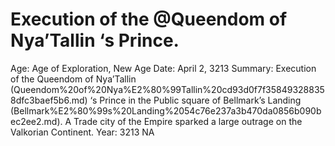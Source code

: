 # Execution of the @Queendom of Nya’Tallin ‘s Prince.

Age: Age of Exploration, New Age
Date: April 2, 3213
Summary: Execution of the Queendom of Nya’Tallin (Queendom%20of%20Nya%E2%80%99Tallin%20cd93d0f7f358493288358dfc3baef5b6.md) ‘s Prince in the Public square of Bellmark’s Landing (Bellmark%E2%80%99s%20Landing%2054c76e237a3b470da0856b090bec2ee2.md). A Trade city of the Empire sparked a large outrage on the Valkorian Continent.
Year: 3213 NA